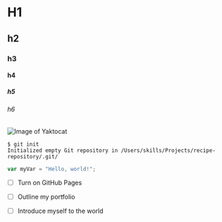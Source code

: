 # H1
## h2
### h3
#### h4
##### h5
###### h6


![Image of Yaktocat](https://cdn.prod.website-files.com/614c65bf88e28697954b39f9/658c0687bea03c76ca745ff6_type-a-school-bus.webp)


```
$ git init
Initialized empty Git repository in /Users/skills/Projects/recipe-repository/.git/
```

``` javascript
var myVar = "Hello, world!";
```
- [ ] Turn on GitHub Pages
- [ ] Outline my portfolio
- [ ] Introduce myself to the world

